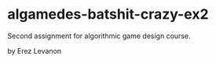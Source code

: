 # algamedes-batshit-crazy-ex2
Second assignment for algorithmic game design course.

by Erez Levanon
